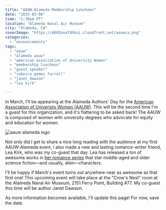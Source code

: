 ```yaml
---
title: "AAUW-Alameda Membership Luncheon"
date: "2025-03-08"
time: "1:30pm PT"
location: "Alameda Naval Air Museum"
city: "Alameda, CA"
coverImage: "https://d602mxa74hbsi.cloudfront.net/aauwca.png"
categories:
  - "announcements"
tags:
  - "aauw"
  - "alameda aauw"
  - "american association of University Women"
  - "membership luncheon"
  - "guest speaker"
  - "rebecca gomez farrell"
  - "janet dawson"
  - "lea kirk"

---
```


In March, I'll be appearing at the Alameda Authors' Day for the [American Association of University Women (AAUW)](https://alameda-ca.aauw.net/). This will be the second time I'm a guest for this organization, and it's flattering to be asked back! The AAUW is composed of women with university degrees who advocate for equity and education for women.

![aauw alameda logo](https://d602mxa74hbsi.cloudfront.net/aauwca.png)

Not only did I get to share a nice long reading with the audience at my first AAUW-Alameda event, I also made a new and lasting romance-writer friend, Lea Kirk, who was my co-guest that day. Lea has released a ton of awesome works in [her romance series](https://www.leakirk.com/my-books.html) that star middle-aged and older science fiction—and usually, alien—characters.

I'll be happy if March's event turns out anywhere near as awesome as that first one! This upcoming event will take place at the "Crow's Nest" room at the Alameda Naval Air Museum, 2151 Ferry Point, Building #77. My co-guest this time will be author Janet Dawson.

As more information becomes available, I'll update this page! For now, save the date.

